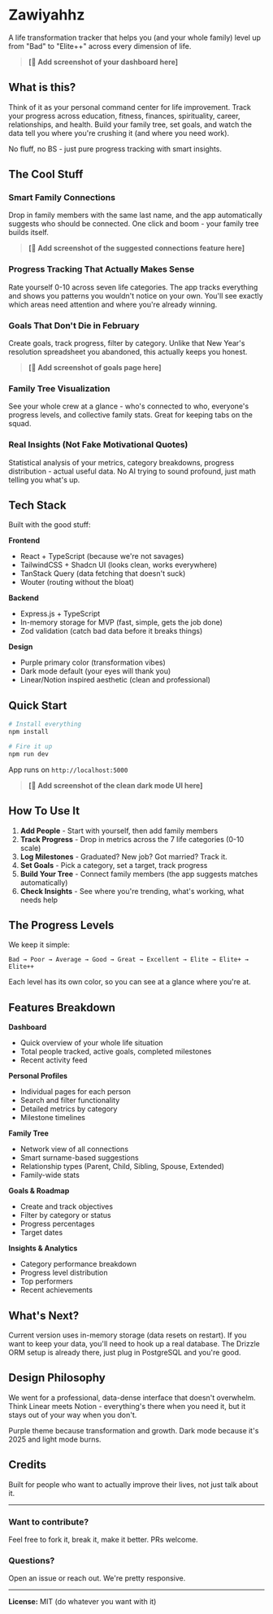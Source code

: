 # Zawiyahhz

A life transformation tracker that helps you (and your whole family) level up from "Bad" to "Elite++" across every dimension of life.

> **[📸 Add screenshot of your dashboard here]**

## What is this?

Think of it as your personal command center for life improvement. Track your progress across education, fitness, finances, spirituality, career, relationships, and health. Build your family tree, set goals, and watch the data tell you where you're crushing it (and where you need work).

No fluff, no BS - just pure progress tracking with smart insights.

## The Cool Stuff

### Smart Family Connections
Drop in family members with the same last name, and the app automatically suggests who should be connected. One click and boom - your family tree builds itself.

> **[📸 Add screenshot of the suggested connections feature here]**

### Progress Tracking That Actually Makes Sense
Rate yourself 0-10 across seven life categories. The app tracks everything and shows you patterns you wouldn't notice on your own. You'll see exactly which areas need attention and where you're already winning.

### Goals That Don't Die in February
Create goals, track progress, filter by category. Unlike that New Year's resolution spreadsheet you abandoned, this actually keeps you honest.

> **[📸 Add screenshot of goals page here]**

### Family Tree Visualization
See your whole crew at a glance - who's connected to who, everyone's progress levels, and collective family stats. Great for keeping tabs on the squad.

### Real Insights (Not Fake Motivational Quotes)
Statistical analysis of your metrics, category breakdowns, progress distribution - actual useful data. No AI trying to sound profound, just math telling you what's up.

## Tech Stack

Built with the good stuff:

**Frontend**
- React + TypeScript (because we're not savages)
- TailwindCSS + Shadcn UI (looks clean, works everywhere)
- TanStack Query (data fetching that doesn't suck)
- Wouter (routing without the bloat)

**Backend**
- Express.js + TypeScript
- In-memory storage for MVP (fast, simple, gets the job done)
- Zod validation (catch bad data before it breaks things)

**Design**
- Purple primary color (transformation vibes)
- Dark mode default (your eyes will thank you)
- Linear/Notion inspired aesthetic (clean and professional)

## Quick Start

```bash
# Install everything
npm install

# Fire it up
npm run dev
```

App runs on `http://localhost:5000`

> **[📸 Add screenshot of the clean dark mode UI here]**

## How To Use It

1. **Add People** - Start with yourself, then add family members
2. **Track Progress** - Drop in metrics across the 7 life categories (0-10 scale)
3. **Log Milestones** - Graduated? New job? Got married? Track it.
4. **Set Goals** - Pick a category, set a target, track progress
5. **Build Your Tree** - Connect family members (the app suggests matches automatically)
6. **Check Insights** - See where you're trending, what's working, what needs help

## The Progress Levels

We keep it simple:
```
Bad → Poor → Average → Good → Great → Excellent → Elite → Elite+ → Elite++
```

Each level has its own color, so you can see at a glance where you're at.

## Features Breakdown

**Dashboard**
- Quick overview of your whole life situation
- Total people tracked, active goals, completed milestones
- Recent activity feed

**Personal Profiles**
- Individual pages for each person
- Search and filter functionality
- Detailed metrics by category
- Milestone timelines

**Family Tree**
- Network view of all connections
- Smart surname-based suggestions
- Relationship types (Parent, Child, Sibling, Spouse, Extended)
- Family-wide stats

**Goals & Roadmap**
- Create and track objectives
- Filter by category or status
- Progress percentages
- Target dates

**Insights & Analytics**
- Category performance breakdown
- Progress level distribution
- Top performers
- Recent achievements

## What's Next?

Current version uses in-memory storage (data resets on restart). If you want to keep your data, you'll need to hook up a real database. The Drizzle ORM setup is already there, just plug in PostgreSQL and you're good.

## Design Philosophy

We went for a professional, data-dense interface that doesn't overwhelm. Think Linear meets Notion - everything's there when you need it, but it stays out of your way when you don't.

Purple theme because transformation and growth. Dark mode because it's 2025 and light mode burns.

## Credits

Built for people who want to actually improve their lives, not just talk about it.

---

### Want to contribute?

Feel free to fork it, break it, make it better. PRs welcome.

### Questions?

Open an issue or reach out. We're pretty responsive.

---

**License:** MIT (do whatever you want with it)
